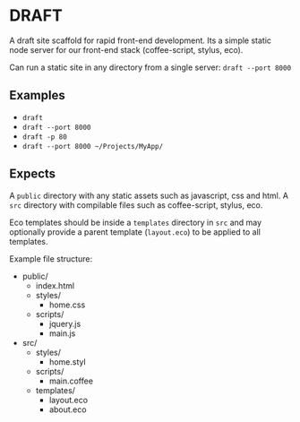 DRAFT
=====

A draft site scaffold for rapid front-end development. Its a simple static node server for our front-end stack (coffee-script, stylus, eco).

Can run a static site in any directory from a single server: `draft --port 8000`


Examples
--------

* `draft`
* `draft --port 8000`
* `draft -p 80`
* `draft --port 8000 ~/Projects/MyApp/`


Expects
-------

A `public` directory with any static assets such as javascript, css
and html. A `src` directory with compilable files such as coffee-script, stylus, eco.

Eco templates should be inside a `templates` directory in `src` and
may optionally provide a parent template (`layout.eco`) to be applied
to all templates.

Example file structure:

* public/
  * index.html
  * styles/
    * home.css
  * scripts/
    * jquery.js
    * main.js
* src/
  * styles/
    * home.styl
  * scripts/
    * main.coffee
  * templates/
    * layout.eco
    * about.eco
